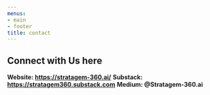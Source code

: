 ```yaml
---
menus:
- main
- footer
title: contact
---
```


## Connect with Us here

**Website: https://stratagem-360.ai/**
**Substack: https://stratagem360.substack.com**
**Medium: @Stratagem-360.ai**
